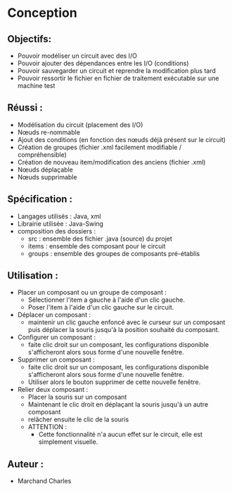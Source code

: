 
Conception
==========

Objectifs:
----------

 - Pouvoir modéliser un circuit avec des I/O
 - Pouvoir ajouter des dépendances entre les I/O (conditions)
 - Pouvoir sauvegarder un circuit et reprendre la modification plus tard
 - Pouvoir ressortir le fichier en fichier de traitement exécutable sur une machine test

Réussi :
--------

 - Modélisation du circuit (placement des I/O)
 - Nœuds re-nommable
 - Ajout des conditions (en fonction des nœuds déjà présent sur le circuit)
 - Création de groupes (fichier .xml facilement modifiable / compréhensible)
 - Création de nouveau item/modification des anciens (fichier .xml)
 - Nœuds déplaçable
 - Nœuds supprimable

Spécification :
-------------

 - Langages utilisés : Java, xml
 - Librairie utilisée : Java-Swing
 - composition des dossiers :
	 - src : ensemble des fichier .java (source) du projet
	 - items : ensemble des composant pour le circuit
	 - groups : ensemble des groupes de composants pré-établis

Utilisation :
-------------

 - Placer un composant ou un groupe de composant :
	 - Sélectionner l'item a gauche à l'aide d'un clic gauche.
	 - Poser l'item à l'aide d'un clic gauche sur le circuit.
 - Déplacer un composant :
	 - maintenir un clic gauche enfoncé avec le curseur sur un composant puis déplacer la souris jusqu'à la position souhaité du composant.
 - Configurer un composant :
	 - faite clic droit sur un composant, les configurations disponible s'afficheront alors sous forme d'une nouvelle fenêtre.
 - Supprimer un composant :
	 - faite clic droit sur un composant, les configurations disponible s'afficheront alors sous forme d'une nouvelle fenêtre.
	 - Utiliser alors le bouton supprimer de cette nouvelle fenêtre.
 - Relier deux composant :
	 - Placer la souris sur un composant
	 - Maintenant le clic droit en déplaçant la souris jusqu'à un autre composant
	 - relâcher ensuite le clic de la souris 
	 - ATTENTION :
		 - Cette fonctionnalité n'a aucun effet sur le circuit, elle est simplement visuelle.

Auteur :
---------
 - Marchand Charles


